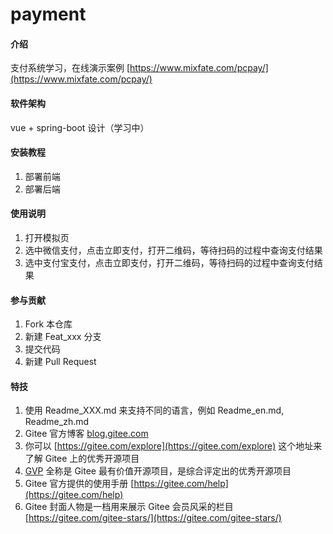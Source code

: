 # payment

#### 介绍
支付系统学习，在线演示案例 [https://www.mixfate.com/pcpay/](https://www.mixfate.com/pcpay/)

#### 软件架构
vue + spring-boot 设计（学习中）


#### 安装教程

1.  部署前端
2.  部署后端

#### 使用说明

1.  打开模拟页
2.  选中微信支付，点击立即支付，打开二维码，等待扫码的过程中查询支付结果
3.  选中支付宝支付，点击立即支付，打开二维码，等待扫码的过程中查询支付结果

#### 参与贡献

1.  Fork 本仓库
2.  新建 Feat_xxx 分支
3.  提交代码
4.  新建 Pull Request


#### 特技

1.  使用 Readme\_XXX.md 来支持不同的语言，例如 Readme\_en.md, Readme\_zh.md
2.  Gitee 官方博客 [blog.gitee.com](https://blog.gitee.com)
3.  你可以 [https://gitee.com/explore](https://gitee.com/explore) 这个地址来了解 Gitee 上的优秀开源项目
4.  [GVP](https://gitee.com/gvp) 全称是 Gitee 最有价值开源项目，是综合评定出的优秀开源项目
5.  Gitee 官方提供的使用手册 [https://gitee.com/help](https://gitee.com/help)
6.  Gitee 封面人物是一档用来展示 Gitee 会员风采的栏目 [https://gitee.com/gitee-stars/](https://gitee.com/gitee-stars/)
